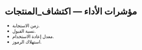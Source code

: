 # مؤشرات الأداء — اكتشاف_المنتجات

- زمن الاستجابة.
- نسبة القبول.
- معدل إعادة الاستخدام.
- استهلاك الرموز.

